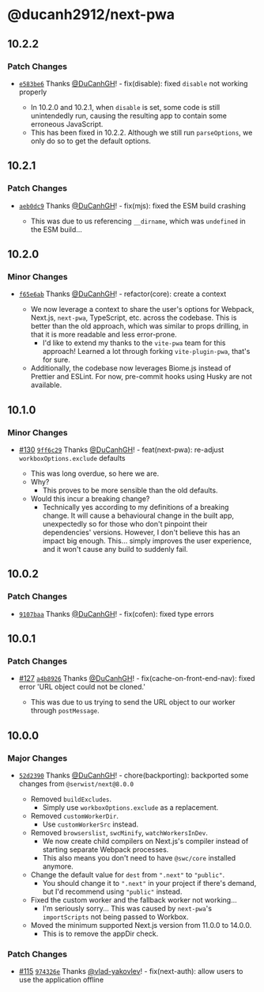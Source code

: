 # @ducanh2912/next-pwa

## 10.2.2

### Patch Changes

- [`e583be6`](https://github.com/DuCanhGH/next-pwa/commit/e583be60114cb5e0b85adbe50ae608a2665a5d13) Thanks [@DuCanhGH](https://github.com/DuCanhGH)! - fix(disable): fixed `disable` not working properly

  - In 10.2.0 and 10.2.1, when `disable` is set, some code is still unintendedly run, causing the resulting app to contain some erroneous JavaScript.
  - This has been fixed in 10.2.2. Although we still run `parseOptions`, we only do so to get the default options.

## 10.2.1

### Patch Changes

- [`aeb0dc9`](https://github.com/DuCanhGH/next-pwa/commit/aeb0dc998ce3fbd350e90aad2e534d70f98abc4c) Thanks [@DuCanhGH](https://github.com/DuCanhGH)! - fix(mjs): fixed the ESM build crashing

  - This was due to us referencing `__dirname`, which was `undefined` in the ESM build...

## 10.2.0

### Minor Changes

- [`f65e6ab`](https://github.com/DuCanhGH/next-pwa/commit/f65e6aba279619c2bfb86ed28fe8bf966f6ce11e) Thanks [@DuCanhGH](https://github.com/DuCanhGH)! - refactor(core): create a context

  - We now leverage a context to share the user's options for Webpack, Next.js, `next-pwa`, TypeScript, etc. across the codebase. This is better than the old approach, which was similar to props drilling, in that it is more readable and less error-prone.
    - I'd like to extend my thanks to the `vite-pwa` team for this approach! Learned a lot through forking `vite-plugin-pwa`, that's for sure.
  - Additionally, the codebase now leverages Biome.js instead of Prettier and ESLint. For now, pre-commit hooks using Husky are not available.

## 10.1.0

### Minor Changes

- [#130](https://github.com/DuCanhGH/next-pwa/pull/130) [`9ff6c29`](https://github.com/DuCanhGH/next-pwa/commit/9ff6c29352cb24f17654e2447f2e547c4243e146) Thanks [@DuCanhGH](https://github.com/DuCanhGH)! - feat(next-pwa): re-adjust `workboxOptions.exclude` defaults

  - This was long overdue, so here we are.
  - Why?
    - This proves to be more sensible than the old defaults.
  - Would this incur a breaking change?
    - Technically yes according to my definitions of a breaking change. It will cause a behavioural change in the built app, unexpectedly so for those who don't pinpoint their dependencies' versions. However, I don't believe this has an impact big enough. This... simply improves the user experience, and it won't cause any build to suddenly fail.

## 10.0.2

### Patch Changes

- [`9107baa`](https://github.com/DuCanhGH/next-pwa/commit/9107baa56c8609e6d0d6068721a6f654f0755b14) Thanks [@DuCanhGH](https://github.com/DuCanhGH)! - fix(cofen): fixed type errors

## 10.0.1

### Patch Changes

- [#127](https://github.com/DuCanhGH/next-pwa/pull/127) [`a4b8926`](https://github.com/DuCanhGH/next-pwa/commit/a4b8926b0e4158f7194db38c59f097280d07c324) Thanks [@DuCanhGH](https://github.com/DuCanhGH)! - fix(cache-on-front-end-nav): fixed error 'URL object could not be cloned.'

  - This was due to us trying to send the URL object to our worker through `postMessage`.

## 10.0.0

### Major Changes

- [`52d2390`](https://github.com/DuCanhGH/next-pwa/commit/52d23902cf674345e47d68b85fc0a206d079bf63) Thanks [@DuCanhGH](https://github.com/DuCanhGH)! - chore(backporting): backported some changes from `@serwist/next@8.0.0`

  - Removed `buildExcludes`.
    - Simply use `workboxOptions.exclude` as a replacement.
  - Removed `customWorkerDir`.
    - Use `customWorkerSrc` instead.
  - Removed `browserslist`, `swcMinify`, `watchWorkersInDev`.
    - We now create child compilers on Next.js's compiler instead of starting separate Webpack processes.
    - This also means you don't need to have `@swc/core` installed anymore.
  - Change the default value for `dest` from `".next"` to `"public"`.
    - You should change it to `".next"` in your project if there's demand, but I'd recommend using `"public"` instead.
  - Fixed the custom worker and the fallback worker not working...
    - I'm seriously sorry... This was caused by `next-pwa`'s `importScripts` not being passed to Workbox.
  - Moved the minimum supported Next.js version from 11.0.0 to 14.0.0.
    - This is to remove the appDir check.

### Patch Changes

- [#115](https://github.com/DuCanhGH/next-pwa/pull/115) [`974326e`](https://github.com/DuCanhGH/next-pwa/commit/974326eb21b31b550b0d5b663cc35a2ebc19344c) Thanks [@vlad-yakovlev](https://github.com/vlad-yakovlev)! - fix(next-auth): allow users to use the application offline
